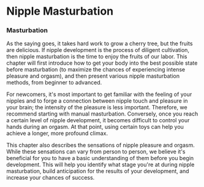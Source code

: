 # Nipple Masturbation

### Masturbation



As the saying goes, it takes hard work to grow a cherry tree, but the fruits are delicious. If nipple development is the process of diligent cultivation, then nipple masturbation is the time to enjoy the fruits of our labor. This chapter will first introduce how to get your body into the best possible state before masturbation (to maximize the chances of experiencing intense pleasure and orgasm), and then present various nipple masturbation methods, from beginner to advanced.

For newcomers, it's most important to get familiar with the feeling of your nipples and to forge a connection between nipple touch and pleasure in your brain; the intensity of the pleasure is less important. Therefore, we recommend starting with manual masturbation. Conversely, once you reach a certain level of nipple development, it becomes difficult to control your hands during an orgasm. At that point, using certain toys can help you achieve a longer, more profound climax.

This chapter also describes the sensations of nipple pleasure and orgasm. While these sensations can vary from person to person, we believe it's beneficial for you to have a basic understanding of them before you begin development. This will help you identify what stage you're at during nipple masturbation, build anticipation for the results of your development, and increase your chances of success.